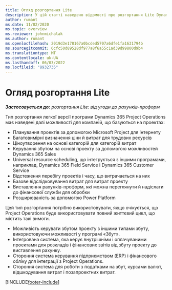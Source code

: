 ```yaml
---
title: Огляд розгортання Lite
description: У цій статті наведено відомості про розгортання Lite Dynamics 365 Project Operations.
author: rumant
ms.date: 11/02/2020
ms.topic: overview
ms.reviewer: johnmichalak
ms.author: rumant
ms.openlocfilehash: 2019d3e178167a0bcded5707a6dfe1fa1631794b
ms.sourcegitcommit: 6cfc50d89528df977a8f6a55c1ad39d99800d9b4
ms.translationtype: MT
ms.contentlocale: uk-UA
ms.lasthandoff: 06/03/2022
ms.locfileid: "8932735"
---
```

# <a name="lite-deployment-overview"></a>Огляд розгортання Lite

_**Застосовується до:** розгортання Lite: від угоди до рахунків-проформ_

Тип розгортання легкої версії програми Dynamics 365 Project Operations має наведені далі можливості для компаній, що базуються на проектах:

- Планування проектів за допомогою Microsoft Project для Інтернету
- Багатовимірні визначення ціни й витрат для трудових ресурсів
- Ціноутворення на основі категорій для категорій витрат
- Керування збутом на основі проекту за допомогою можливостей Dynamics 365 Sales
- Universal resource scheduling, що інтегрується з іншими програмами, наприклад, Dynamics 365 Field Service і Dynamics 365 Customer Service
- Відстеження перебігу проектів і часу, що витрачається на них
- Базове відслідковування витрат для витрат проекту
- Виставлення рахунків-проформ, які можна переглянути й надіслати до фінансової служби для обробки
- Розширюваність за допомогою Power Platform

Цей тип розгортання потрібно використовувати, якщо очікується, що Project Operations буде використовувати повний життєвий цикл, що містить такі вимоги.

- Можливість керувати збутом проекту з іншими типами збуту, використовуючи можливості у програмі «Збут».
- Інтегрована система, яка керує внутрішніми і оплачуваними проектами для розкладів і фінансових звітів від збуту проекту до виставлення рахунку.
- Стороння система керування підприємством (ERP) і фінансового обліку для інтеграції з Project Operations.
- Стороння система для роботи з податками на збут, курсами валют, відшкодування витрат і позапроектних витрат.


[!INCLUDE[footer-include](../includes/footer-banner.md)]